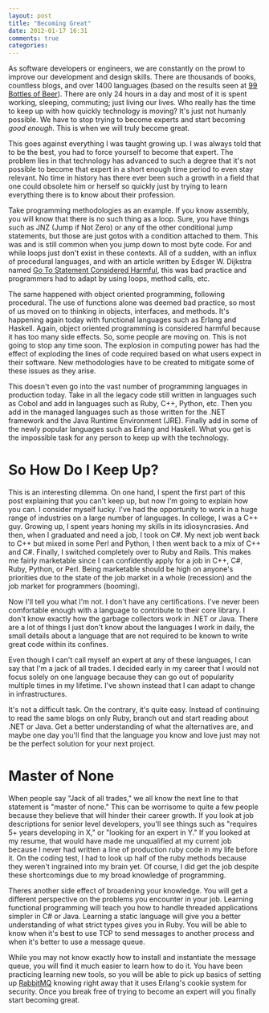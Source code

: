 ```yaml
---
layout: post
title: "Becoming Great"
date: 2012-01-17 16:31
comments: true
categories: 
---
```

As software developers or engineers, we are constantly on the prowl to improve our development and design skills.
There are thousands of books, countless blogs, and over 1400 languages (based on the results seen at
[99 Bottles of Beer](http://99-bottles-of-beer.net/)).  There are only 24 hours in a day and most of it is spent
working, sleeping, commuting; just living our lives.  Who really has the time to keep up with how quickly technology
is moving?  It's just not humanly possible.  We have to stop trying to become experts and start becoming _good enough_.
This is when we will truly become great.

<!-- more -->

This goes against everything I was taught growing up.  I was always told that to be the best, you had to force yourself
to become that expert.  The problem lies in that technology has advanced to such a degree that it's not possible to 
become that expert in a short enough time period to even stay relevant.  No time in history has there ever been such
a growth in a field that one could obsolete him or herself so quickly just by trying to learn everything there
is to know about their profession.

Take programming methodologies as an example.  If you know assembly, you will know that there is no such thing as a loop.
Sure, you have things such as JNZ (Jump if Not Zero) or any of the other conditional jump statements, but those are just
gotos with a condition attached to them.  This was and is still common when you jump down to most byte code.  For and
while loops just don't exist in these contexts.  All of a sudden, with an influx of procedural languages, and with an 
article written by Edsger W. Dijkstra named 
[Go To Statement Considered Harmful](http://www.u.arizona.edu/~rubinson/copyright_violations/Go_To_Considered_Harmful.html), 
this was bad practice and programmers had to adapt by using loops, method calls, etc.

The same happened with object oriented programming, following procedural.  The use of functions alone was deemed bad
practice, so most of us moved on to thinking in objects, interfaces, and methods.  It's happening again today with
functional languages such as Erlang and Haskell.  Again, object oriented programming is considered harmful because
it has too many side effects.  So, some people are moving on.  This is not going to stop any time soon.  The explosion
in computing power has had the effect of exploding the lines of code required based on what users expect in their 
software.  New methodologies have to be created to mitigate some of these issues as they arise.  

This doesn't even go into the vast number of programming languages in production today.  Take in all the legacy code
still written in languages such as Cobol and add in languages such as Ruby, C++, Python, etc.  Then you add in the 
managed languages such as those written for the .NET framework and the Java Runtime Environment (JRE).  Finally add in
some of the newly popular languages such as Erlang and Haskell.  What you get is the impossible task for any person
to keep up with the technology.

So How Do I Keep Up?
====================

This is an interesting dilemma.  On one hand, I spent the first part of this post explaining that you can't keep up,
but now I'm going to explain how you can.  I consider myself lucky.  I've had the opportunity to work in a huge range
of industries on a large number of languages.  In college, I was a C++ guy.  Growing up, I spent years honing my
skills in its idiosyncrasies.  And then, when I graduated and need a job, I took on C#.  My next job went back to C++
but mixed in some Perl and Python, I then went back to a mix of C++ and C#.  Finally, I switched completely over to
Ruby and Rails.  This makes me fairly marketable since I can confidently apply for a job in C++, C#, Ruby, Python, 
or Perl.  Being marketable should be high on anyone's priorities due to the state of the job market in a whole 
(recession) and the job market for programmers (booming).  

Now I'll tell you what I'm not.  I don't have any certifications.  I've never been comfortable enough with a 
language to contribute to their core library.  I don't know exactly how the garbage collectors work in .NET or
Java.  There are a lot of things I just don't know about the languages I work in daily, the small details about
a language that are not required to be known to write great code within its confines.

Even though I can't call myself an expert at any of these languages, I can say that I'm a jack of all trades.  I 
decided early in my career that I would not focus solely on one language because they can go out of popularity
multiple times in my lifetime.  I've shown instead that I can adapt to change in infrastructures.

It's not a difficult task.  On the contrary, it's quite easy.  Instead of continuing to read the same blogs on only
Ruby, branch out and start reading about .NET or Java.  Get a better understanding of what the alternatives are, 
and maybe one day you'll find that the language you know and love just may not be the perfect solution for your
next project.

Master of None
==============

When people say "Jack of all trades," we all know the next line to that statement is "master of none."  This can be 
worrisome to quite a few people because they believe that will hinder their career growth.  If you look at job 
descriptions for senior level developers, you'll see things such as "requires 5+ years developing in X," or "looking 
for an expert in Y."  If you looked at my resume, that would have made me unqualified at my current job because
I never had written a line of production ruby code in my life before it.  On the coding test, I had to look up
half of the ruby methods because they weren't ingrained into my brain yet.  Of course, I did get the job 
despite these shortcomings due to my broad knowledge of programming.

Theres another side effect of broadening your knowledge.  You will get a different perspective on the problems
you encounter in your job.  Learning functional programming will teach you how to handle threaded applications
simpler in C# or Java.  Learning a static language will give you a better understanding of what strict types
gives you in Ruby.  You will be able to know when it's best to use TCP to send messages to another process and
when it's better to use a message queue.  

While you may not know exactly how to install and instantiate the message queue, you will find it much easier 
to learn how to do it.  You have been practicing learning new tools, so you will be able to pick up basics of
setting up [RabbitMQ](http://www.rabbitmq.com/) knowing right away that it uses Erlang's cookie system for security.
Once you break free of trying to become an expert will you finally start becoming great.
